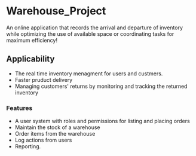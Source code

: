 # Warehouse_Project

An online application that records the arrival and departure of inventory while optimizing the use of available space or coordinating tasks for maximum efficiency!

## Applicability 

- The real time inventory menagment for users and custmers.
- Faster pruduct delivery
- Managing customers' returns by monitoring and tracking the returned inventory

### Features

- A user system with roles and permissions for listing and placing orders
- Maintain the stock of a warehouse
- Order items from the warehouse
- Log actions from users
- Reporting.

